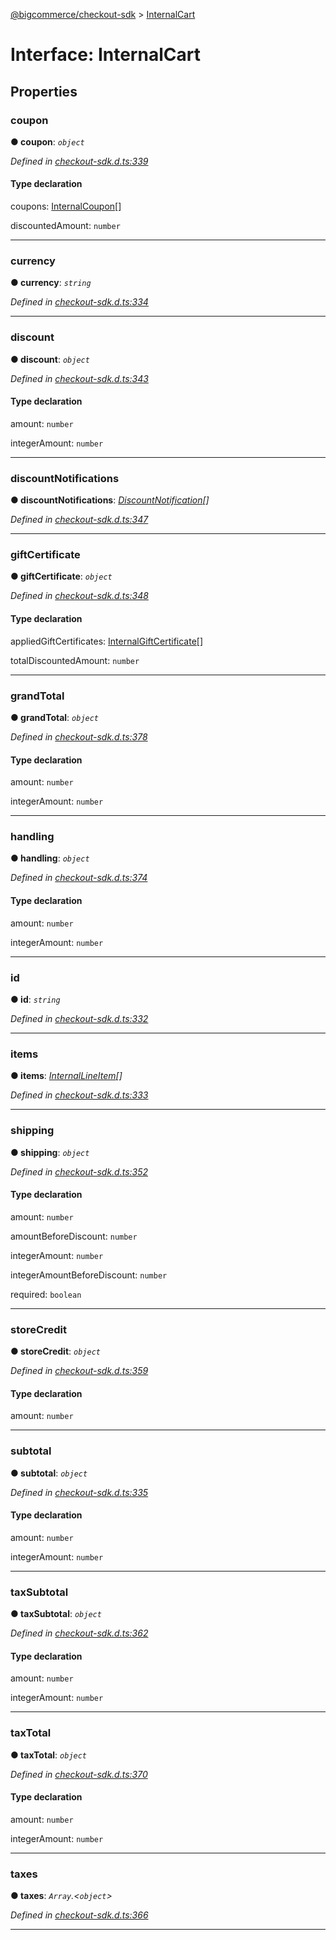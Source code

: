 [@bigcommerce/checkout-sdk](../README.md) > [InternalCart](../interfaces/internalcart.md)



# Interface: InternalCart


## Properties
<a id="coupon"></a>

###  coupon

**●  coupon**:  *`object`* 

*Defined in [checkout-sdk.d.ts:339](https://github.com/bigcommerce/checkout-sdk-js/blob/1f51420/dist/checkout-sdk.d.ts#L339)*


#### Type declaration




 coupons: [InternalCoupon](internalcoupon.md)[]






 discountedAmount: `number`







___

<a id="currency"></a>

###  currency

**●  currency**:  *`string`* 

*Defined in [checkout-sdk.d.ts:334](https://github.com/bigcommerce/checkout-sdk-js/blob/1f51420/dist/checkout-sdk.d.ts#L334)*





___

<a id="discount"></a>

###  discount

**●  discount**:  *`object`* 

*Defined in [checkout-sdk.d.ts:343](https://github.com/bigcommerce/checkout-sdk-js/blob/1f51420/dist/checkout-sdk.d.ts#L343)*


#### Type declaration




 amount: `number`






 integerAmount: `number`







___

<a id="discountnotifications"></a>

###  discountNotifications

**●  discountNotifications**:  *[DiscountNotification](discountnotification.md)[]* 

*Defined in [checkout-sdk.d.ts:347](https://github.com/bigcommerce/checkout-sdk-js/blob/1f51420/dist/checkout-sdk.d.ts#L347)*





___

<a id="giftcertificate"></a>

###  giftCertificate

**●  giftCertificate**:  *`object`* 

*Defined in [checkout-sdk.d.ts:348](https://github.com/bigcommerce/checkout-sdk-js/blob/1f51420/dist/checkout-sdk.d.ts#L348)*


#### Type declaration




 appliedGiftCertificates: [InternalGiftCertificate](internalgiftcertificate.md)[]






 totalDiscountedAmount: `number`







___

<a id="grandtotal"></a>

###  grandTotal

**●  grandTotal**:  *`object`* 

*Defined in [checkout-sdk.d.ts:378](https://github.com/bigcommerce/checkout-sdk-js/blob/1f51420/dist/checkout-sdk.d.ts#L378)*


#### Type declaration




 amount: `number`






 integerAmount: `number`







___

<a id="handling"></a>

###  handling

**●  handling**:  *`object`* 

*Defined in [checkout-sdk.d.ts:374](https://github.com/bigcommerce/checkout-sdk-js/blob/1f51420/dist/checkout-sdk.d.ts#L374)*


#### Type declaration




 amount: `number`






 integerAmount: `number`







___

<a id="id"></a>

###  id

**●  id**:  *`string`* 

*Defined in [checkout-sdk.d.ts:332](https://github.com/bigcommerce/checkout-sdk-js/blob/1f51420/dist/checkout-sdk.d.ts#L332)*





___

<a id="items"></a>

###  items

**●  items**:  *[InternalLineItem](internallineitem.md)[]* 

*Defined in [checkout-sdk.d.ts:333](https://github.com/bigcommerce/checkout-sdk-js/blob/1f51420/dist/checkout-sdk.d.ts#L333)*





___

<a id="shipping"></a>

###  shipping

**●  shipping**:  *`object`* 

*Defined in [checkout-sdk.d.ts:352](https://github.com/bigcommerce/checkout-sdk-js/blob/1f51420/dist/checkout-sdk.d.ts#L352)*


#### Type declaration




 amount: `number`






 amountBeforeDiscount: `number`






 integerAmount: `number`






 integerAmountBeforeDiscount: `number`






 required: `boolean`







___

<a id="storecredit"></a>

###  storeCredit

**●  storeCredit**:  *`object`* 

*Defined in [checkout-sdk.d.ts:359](https://github.com/bigcommerce/checkout-sdk-js/blob/1f51420/dist/checkout-sdk.d.ts#L359)*


#### Type declaration




 amount: `number`







___

<a id="subtotal"></a>

###  subtotal

**●  subtotal**:  *`object`* 

*Defined in [checkout-sdk.d.ts:335](https://github.com/bigcommerce/checkout-sdk-js/blob/1f51420/dist/checkout-sdk.d.ts#L335)*


#### Type declaration




 amount: `number`






 integerAmount: `number`







___

<a id="taxsubtotal"></a>

###  taxSubtotal

**●  taxSubtotal**:  *`object`* 

*Defined in [checkout-sdk.d.ts:362](https://github.com/bigcommerce/checkout-sdk-js/blob/1f51420/dist/checkout-sdk.d.ts#L362)*


#### Type declaration




 amount: `number`






 integerAmount: `number`







___

<a id="taxtotal"></a>

###  taxTotal

**●  taxTotal**:  *`object`* 

*Defined in [checkout-sdk.d.ts:370](https://github.com/bigcommerce/checkout-sdk-js/blob/1f51420/dist/checkout-sdk.d.ts#L370)*


#### Type declaration




 amount: `number`






 integerAmount: `number`







___

<a id="taxes"></a>

###  taxes

**●  taxes**:  *`Array`.<`object`>* 

*Defined in [checkout-sdk.d.ts:366](https://github.com/bigcommerce/checkout-sdk-js/blob/1f51420/dist/checkout-sdk.d.ts#L366)*





___


